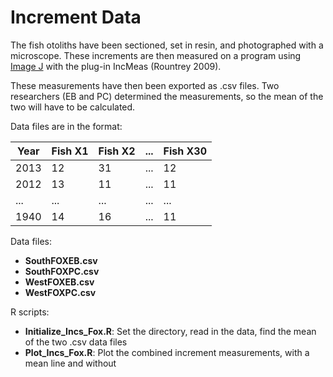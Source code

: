 # Increment Data

The fish otoliths have been sectioned, set in resin, and photographed with a microscope. These increments are then measured on a program using [Image J](http://imagej.nih.gov/ij/) with the plug-in IncMeas (Rountrey 2009).  

These measurements have then been exported as .csv files. Two researchers (EB and PC) determined the measurements, so the mean of the two will have to be calculated.

Data files are in the format:

|Year | Fish X1 | Fish X2 | ... | Fish X30 |
|-----|---------|---------|-----|----------|
|2013 | 12      |31       |...  | 12       |
|2012 | 13      | 11      |...  | 11       |
|...  | ...     |...      |...  |...       |
|1940 | 14      | 16      |...  | 11       |

Data files:
* **SouthFOXEB.csv**
* **SouthFOXPC.csv**
* **WestFOXEB.csv**
* **WestFOXPC.csv**

R scripts:
* **Initialize_Incs_Fox.R**: Set the directory, read in the data, find the mean of the two .csv data files
* **Plot_Incs_Fox.R**: Plot the combined increment measurements, with a mean line and without
